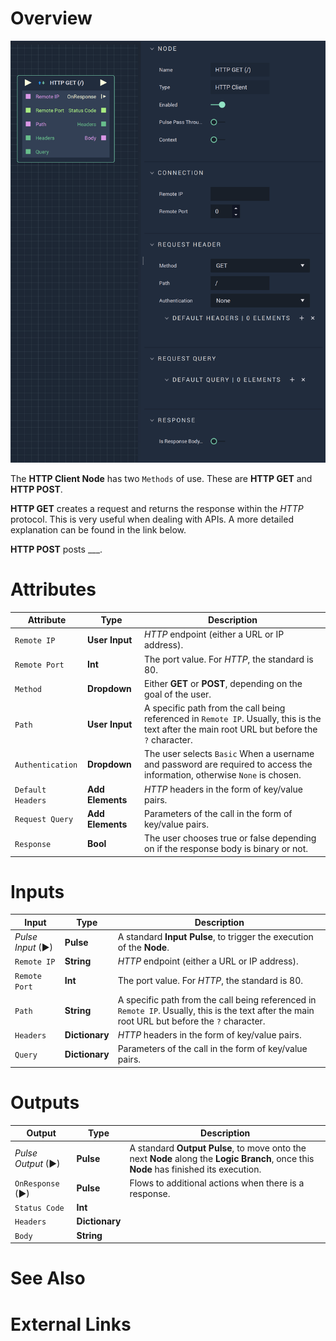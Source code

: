 # Overview

![The HTTP Client Node.](../../../.gitbook/assets/httpget.png)

The **HTTP Client Node** has two `Methods` of use. These are **HTTP GET** and **HTTP POST**. 

**HTTP GET** creates a request and returns the response within the *HTTP* protocol. This is very useful when dealing with APIs. A more detailed explanation can be found in the link below. 

**HTTP POST** posts ___.

# Attributes

|Attribute|Type|Description|
|---|---|---|
|`Remote IP`|**User Input**|*HTTP* endpoint (either a URL or IP address).|
|`Remote Port`|**Int**|The port value. For *HTTP*, the standard is 80.|
|`Method`|**Dropdown**|Either **GET** or **POST**, depending on the goal of the user.|
|`Path`|**User Input**|A specific path from the call being referenced in `Remote IP`. Usually, this is the text after the main root URL but before the `?` character.|
|`Authentication`|**Dropdown**|The user selects `Basic` When a username and password are required to access the information, otherwise `None` is chosen.|
|`Default Headers`|**Add Elements**|*HTTP* headers in the form of key/value pairs.|
|`Request Query`|**Add Elements**|Parameters of the call in the form of key/value pairs.|
|`Response`|**Bool**|The user chooses true or false depending on if the response body is binary or not.|

# Inputs

|Input|Type|Description|
|---|---|---|
|*Pulse Input* (►)|**Pulse**|A standard **Input Pulse**, to trigger the execution of the **Node**.|
|`Remote IP`|**String**|*HTTP* endpoint (either a URL or IP address).|
|`Remote Port`|**Int**|The port value. For *HTTP*, the standard is 80.|
|`Path`|**String**|A specific path from the call being referenced in `Remote IP`. Usually, this is the text after the main root URL but before the `?` character.|
|`Headers`|**Dictionary**|*HTTP* headers in the form of key/value pairs.|
|`Query`|**Dictionary**|Parameters of the call in the form of key/value pairs.|



# Outputs

|Output|Type|Description|
|---|---|---|
|*Pulse Output* (►)|**Pulse**|A standard **Output Pulse**, to move onto the next **Node** along the **Logic Branch**, once this **Node** has finished its execution.|
|`OnResponse` (►)|**Pulse**|Flows to additional actions when there is a response.|
|`Status Code`|**Int**|
|`Headers`|**Dictionary**|
|`Body`|**String**|

# See Also

# External Links

